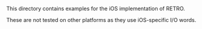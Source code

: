 This directory contains examples for the iOS implementation of RETRO.

These are not tested on other platforms as they use iOS-specific I/O
words.
